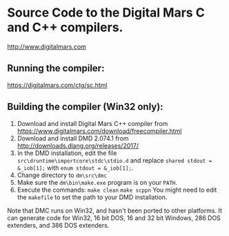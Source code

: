 # Source Code to the Digital Mars C and C++ compilers.

http://www.digitalmars.com

## Running the compiler:

https://digitalmars.com/ctg/sc.html

## Building the compiler (Win32 only):

1. Download and install Digital Mars C++ compiler from https://www.digitalmars.com/download/freecompiler.html
2. Download and install DMD 2.074.1 from http://downloads.dlang.org/releases/2017/
3. In the DMD installation, edit the file `src\druntime\importcore\stdc\stdio.d` and replace
   `shared stdout = &_iob[1];`
   with
   `enum stdout = &_iob[1];`.
4. Change directory to `dm\src\dmc`
5. Make sure the `dm\bin\make.exe` program is on your `PATH`.
6. Execute the commands:
   `make clean`
   `make scppn`
You might need to edit the `makefile` to set the path to your DMD installation.

Note that DMC runs on Win32, and hasn't been ported to other platforms.
It can generate code for Win32, 16 bit DOS, 16 and 32 bit Windows, 286 DOS extenders,
and 386 DOS extenders.
